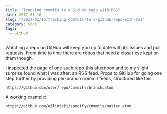 ```yaml
---
title: "Tracking commits to a GitHub repo with RSS"
date: 2017-01-16
slug: "/2017/01/16/tracking-commits-to-a-github-repo-with-rss"
category: Code
tags:
  - GitHub
---
```


Watching a repo on GitHub will keep you up to date with it’s issues and pull requests. From time to time there are repos that need a closer eye kept on them though.

I inspected the page of one such repo this afternoon and to my slight surprise found what I was after: an RSS feed. Props to GitHub for going one step further by providing per-branch commit feeds, structured like this:

```
https://github.com/user/repo/commits/branch.atom
```

A working example:

```
https://github.com/elliotekj/specify/commits/master.atom
```

